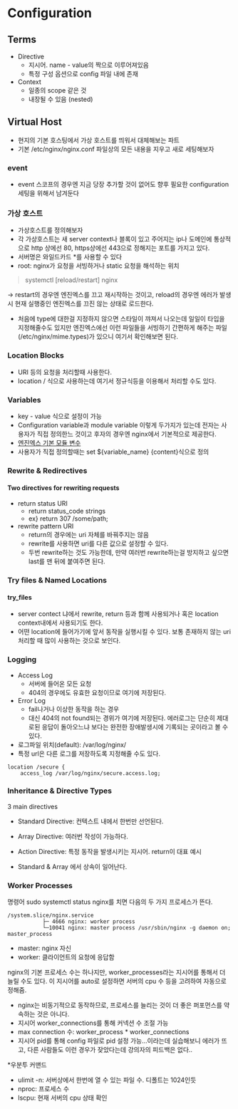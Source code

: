# Configuration

## Terms
- Directive
    - 지시어. name - value의 짝으로 이루어져있음
    - 특정 구성 옵션으로 config 파일 내에 존재
- Context
    - 일종의 scope 같은 것
    - 내장될 수 있음 (nested)

## Virtual Host
- 현지의 기본 호스팅에서 가상 호스트를 띄워서 대체해보는 파트
- 기본 /etc/nginx/nginx.conf 파일상의 모든 내용을 지우고 새로 세팅해보자

### event
- event 스코프의 경우엔 지금 당장 추가할 것이 없어도 향후 필요한 configuration 세팅을 위해서 남겨둔다

### 가상 호스트
- 가상호스트를 정의해보자
- 각 가상호스트는 새 server context나 블록이 있고 주어지는 ip나 도메인에 통상적으로 http 상에선 80, https상에선 443으로 정해지는 포트를 가지고 있다.
- 서버명은 와일드카드 *를 사용할 수 있다 
- root: nginx가 요청을 서빙하거나 static 요청을 해석하는 위치

> systemctl [reload/restart] nginx 

-> restart의 경우엔 엔진엑스를 끄고 재시작하는 것이고, reload의 경우엔 에러가 발생시 현재 실행중인 엔진엑스를 끄진 않는 상태로 로드한다.
- 처음에 type에 대한걸 지정하지 않으면 스타일이 꺄져서 나오는데 일일이 타입을 지정해줄수도 있지만 엔진엑스에선 이런 파일들을 서빙하기 간편하게 해주는 파일(/etc/nginx/mime.types)가 있으니 여기서 확인해보면 된다.

### Location Blocks
- URI 등의 요청을 처리할때 사용한다.
- location /<url> 식으로 사용하는데 여기서 정규식등을 이용해서 처리할 수도 있다.

### Variables
- key - value 식으로 설정이 가능
- Configuration variable과 module variable 이렇게 두가지가 있는데 전자는 사용자가 직접 정의한느 것이고 후자의 경우엔 nginx에서 기본적으로 제공한다.
- [엔진엑스 기본 모듈 변수](http://nginx.org/en/docs/varindex.html)
- 사용자가 직접 정의할때는 set ${variable_name} {content}식으로 정의

### Rewrite & Redirectives
#### Two directives for rewriting requests
- return status URI
    - return status_code strings 
    - ex} return 307 /some/path;
- rewrite pattern URI
    - return의 경우에는 uri 자체를 바꿔주지는 않음
    - rewrite를 사용하면 uri를 다른 값으로 설정할 수 있다.
    - 두번 rewrite하는 것도 가능한데, 만약 여러번 rewrite하는걸 방지하고 싶으면 last를 맨 뒤에 붙여주면 된다.


### Try files & Named Locations
#### try_files
- server contect 냐에서 rewrite, return 등과 함께 사용되거나 혹은 location context내에서 사용되기도 한다.
- 어떤 location에 들어가기에 앞서 동작을 실행시킬 수 있다. 보통 존재하지 않는 uri 처리할 때 많이 사용하는 것으로 보인다.

### Logging
- Access Log
    - 서버에 들어온 모든 요청
    - 404의 경우에도 유효한 요청이므로 여기에 저장된다.
- Error Log
    - fail나거나 이상한 동작을 하는 경우
    - 대신 404의 not found되는 경위가 여기에 저장된다. 에러로그는 단순히 제대로된 응답이 돌아오느냐 보다는 완전한 장애발생시에 기록되는 곳이라고 볼 수 있다.
- 로그파일 위치(default): /var/log/nginx/
- 특정 url은 다른 로그를 저장하도록 지정해줄 수도 있다.
```
location /secure {
    access_log /var/log/nginx/secure.access.log;
```

### Inheritance & Directive Types
3 main directives
- Standard Directive: 컨텍스트 내에서 한번만 선언된다.
- Array Directive: 여러번 작성이 가능하다.
- Action Directive: 특정 동작을 발생시키는 지시어. return이 대표 예시

- Standard & Array 에서 상속이 일어난다. 

### Worker Processes
명령어 sudo systemctl status nginx를 치면 다음의 두 가지 프로세스가 뜬다.

```
/system.slice/nginx.service
           ├─ 4666 nginx: worker process
           └─10041 nginx: master process /usr/sbin/nginx -g daemon on; master_process
```

- master: nginx 자신
- worker: 클라이언트의 요청에 응답함

nginx의 기본 프로세스 수는 하나지만, worker_processes라는 지시어를 통해서 더 늘릴 수도 있다. 이 지시어를 auto로 설정하면 서버의 cpu 수 등을 고려하여 자동으로 정해줌.

- nginx는 비동기적으로 동작하므로, 프로세스를 늘리는 것이 더 좋은 퍼포먼스를 약속하는 것은 아니다.
- 지시어 worker_connections를 통해 커넥션 수 조절 가능
- max connection 수: worker_process * worker_connections
- 지시어 pid를 통해 config 파일로 pid 설정 가능...이라는데 실습해보니 에러가 뜨고, 다른 사람들도 이런 경우가 잦았다는데 강의자의 피드백은 없다..

*우분투 커맨드
- ulimit -n: 서버상에서 한번에 열 수 있는 파일 수. 디폴트는 1024인듯
- nproc: 프로세스 수
- lscpu: 현재 서버의 cpu 상태 확인
